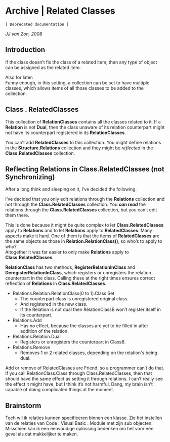 ﻿Archive | Related Classes
=========================

`[ Deprecated documentation ]`

*JJ van Zon, 2008*

Introduction
------------

If the class doesn’t fix the class of a related item, then any type of object can be assigned as the related item.

Also for later:  
Funny enough, in this setting, a collection can be set to have multiple classes, which allows items of all those classes to be added to the collection.

Class . RelatedClasses
----------------------

This collection of __RelationClasses__ contains all the classes related to it. If a __Relation__ is not __Dual__, then the class unaware of its relation counterpart might not have its counterpart registered in its __RelationClasses__.

You can’t add __RelatedClasses__ to this collection. You might define relations in the __Structure.Relations__ collection and they might be *reflected* in the __Class.RelatedClasses__ collection.

Reflecting Relations in Class.RelatedClasses (not Synchronizing)
----------------------------------------------------------------

After a long think and sleeping on it, I’ve decided the following.

I’ve decided that you only edit relations through the __Relations__ collection and not through the __Class.RelatedClasses__ collection. You __*can read*__ the relations through the __Class.RelatedClasses__ collection, but you can’t edit them there.

This is done because it might be quite complex to let __Class.RelatedClasses__ apply to __Relations__ and to let __Relations__ apply to __RelatedClasses__. Many aspects make it hard. One of them is that the items of __RelatedClasses__ are the same objects as those in __Relation.RelationClass()__, so who’s to apply to who?  
Altogether it was far easier to only make __Relations__ apply to __Class.RelatedClasses__.

__RelationClass__ has two methods, __RegisterRelationInClass__ and __DeregisterRelationInClass__, which registers or unregisters the relation counterpart in the class. Calling these at the right times ensures correct reflection of __Relations__ in __Class.RelatedClasses__.

- Relations.Relation.RelationClass(0 to 1).Class Set
    - The counterpart class is unregistered original class.
    - And registered in the new class.
    - If the Relation is not dual then RelationClassB won’t register itself in its counterpart.
- Relations.Add
    - Has no effect, because the classes are yet to be filled in after addition of the relation.
- Relations.Relation.Dual
    - Registers or unregisters the counterpart in ClassB.
- Relations.Remove
    - Removes 1 or 2 related classes, depending on the relation's being dual.

Add or remove of RelatedClasses are Friend, so a programmer can’t do that.  
If you call RelationClass.Class through Class.RelatedClasses, then that should have the same effect as setting it through relations. I can’t really see the effect it might have, but I think it’s not harmful. Dang, my brain isn’t capable of doing complicated things at the moment.

Brainstorm
----------

Toch wil ik relaties kunnen specificeren binnen een klasse. Zie het instellen van de relaties van Code . Visual Basic . Module met zijn sub objecten.  
Misschien kan ik een eenvoudige oplossing bedenken om het voor een geval als dat makkelijker te maken.